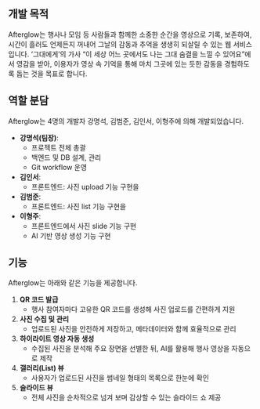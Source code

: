 ## 개발 목적
Afterglow는 행사나 모임 등 사람들과 함께한 소중한 순간을 영상으로 기록, 보존하여, 시간이 흘러도 언제든지 꺼내어 그날의 감동과 추억을 생생히 되살릴 수 있는 웹 서비스입니다. ‘그대에게’의 가사 “이 세상 어느 곳에서도 나는 그대 숨결을 느낄 수 있어요”에서 영감을 받아, 이용자가 영상 속 기억을 통해 마치 그곳에 있는 듯한 감동을 경험하도록 돕는 것을 목표로 합니다.

## 역할 분담
Afterglow는 4명의 개발자 강명석, 김범준, 김인서, 이형주에 의해 개발되었습니다.
- **강명석(팀장)**:
    - 프로젝트 전체 총괄
    - 백엔드 및 DB 설계, 관리
    - Git workflow 운영
- **김인서**: 
    - 프론트엔드: 사진 upload 기능 구현을
- **김범준**: 
    - 프론트엔드: 사진 list 기능 구현을 
- **이형주**: 
    - 프론트엔드에서 사진 slide 기능 구현
    - AI 기반 영상 생성 기능 구현

## 기능
Afterglow는 아래와 같은 기능을 제공합니다.
1. **QR 코드 발급**  
   - 행사 참여자마다 고유한 QR 코드를 생성해 사진 업로드를 간편하게 지원  
2. **사진 수집 및 관리**  
   - 업로드된 사진을 안전하게 저장하고, 메타데이터와 함께 효율적으로 관리  
3. **하이라이트 영상 자동 생성**  
   - 수집된 사진을 분석해 주요 장면을 선별한 뒤, AI를 활용해 행사 영상을 자동으로 제작  
4. **갤러리(List) 뷰**  
   - 사용자가 업로드된 사진을 썸네일 형태의 목록으로 한눈에 확인  
5. **슬라이드 뷰**  
   - 전체 사진을 순차적으로 넘겨 보며 감상할 수 있는 슬라이드 쇼 제공  